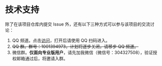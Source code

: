 # 技术支持

除了在该项目仓库内提交 Issue 外，还有以下三种方式可以参与该项目的交流讨论：

1. QQ 频道。点击[访问](https://qun.qq.com/qqweb/qunpro/share?_wv=3&_wwv=128&appChannel=share&inviteCode=29NtD7&from=246611)，打开后请使用 QQ 扫码进入。
2. ~~QQ 群。群号：1001394973，计划将逐步关闭，请移步 QQ 频道。~~
3. 微信群。**仅面向专业版用户**，请先加我微信（微信号：304327508），验证授权邮箱通过后，将邀请入群。